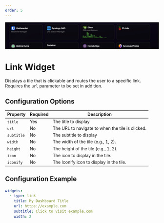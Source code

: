 ```yaml
---
order: 5
---
```


![Link Widget](../images/widgets/link.png)

# Link Widget

Displays a tile that is clickable and routes the user to a specific link. Requires the `url` parameter to be set in addition.

## Configuration Options

| Property   | Required | Description                                      |
| ---------- | -------- | ------------------------------------------------ |
| `title`    | Yes      | The title to display                             |
| `url`      | No       | The URL to navigate to when the tile is clicked. |
| `subtitle` | No       | The subtitle to display                          |
| `width`    | No       | The width of the tile (e.g., 1, 2).              |
| `height`   | No       | The height of the tile (e.g., 1, 2).             |
| `icon`     | No       | The icon to display in the tile.                 |
| `iconify`  | No       | The Iconify icon to display in the tile.         |

## Configuration Example

```yaml
widgets:
  - type: link
    title: My Dashboard Title
    url: https://example.com
    subtitle: Click to visit example.com
    width: 2
```
